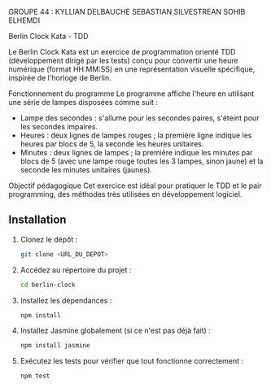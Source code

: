 GROUPE 44 :
KYLLIAN DELBAUCHE
SEBASTIAN SILVESTREAN
SOHIB ELHEMDI

Berlin Clock Kata - TDD

Le Berlin Clock Kata est un exercice de programmation orienté TDD (développement dirigé par les tests) conçu pour
convertir une heure numérique (format HH:MM:SS) en une représentation visuelle spécifique, inspirée de l'horloge de Berlin.

Fonctionnement du programme
Le programme affiche l'heure en utilisant une série de lampes disposées comme suit :

- Lampe des secondes : s'allume pour les secondes paires, s'éteint pour les secondes impaires.
- Heures : deux lignes de lampes rouges ; la première ligne indique les heures par blocs de 5, la seconde les heures unitaires.
- Minutes : deux lignes de lampes ; la première indique les minutes par blocs de 5 (avec une lampe rouge toutes les 3 lampes, sinon jaune)
  et la seconde les minutes unitaires (jaunes).

Objectif pédagogique
Cet exercice est idéal pour pratiquer le TDD et le pair programming, des méthodes très utilisées en développement logiciel.

Installation
------------

1. Clonez le dépôt :
    ```sh
    git clone <URL_DU_DEPOT>
    ```

2. Accédez au répertoire du projet :
    ```sh
    cd berlin-clock
    ```

3. Installez les dépendances :
    ```sh
    npm install
    ```

4. Installez Jasmine globalement (si ce n'est pas déjà fait) :
    ```sh
    npm install jasmine
    ```

5. Exécutez les tests pour vérifier que tout fonctionne correctement :
    ```sh
    npm test
    ```


